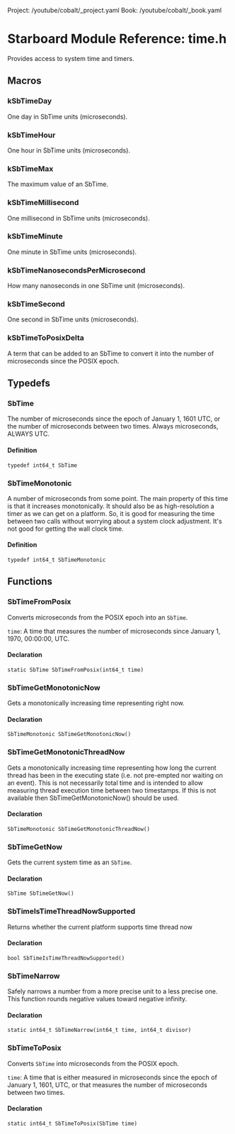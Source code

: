 Project: /youtube/cobalt/_project.yaml
Book: /youtube/cobalt/_book.yaml

# Starboard Module Reference: time.h

Provides access to system time and timers.

## Macros ##

### kSbTimeDay ###

One day in SbTime units (microseconds).

### kSbTimeHour ###

One hour in SbTime units (microseconds).

### kSbTimeMax ###

The maximum value of an SbTime.

### kSbTimeMillisecond ###

One millisecond in SbTime units (microseconds).

### kSbTimeMinute ###

One minute in SbTime units (microseconds).

### kSbTimeNanosecondsPerMicrosecond ###

How many nanoseconds in one SbTime unit (microseconds).

### kSbTimeSecond ###

One second in SbTime units (microseconds).

### kSbTimeToPosixDelta ###

A term that can be added to an SbTime to convert it into the number of
microseconds since the POSIX epoch.

## Typedefs ##

### SbTime ###

The number of microseconds since the epoch of January 1, 1601 UTC, or the number
of microseconds between two times. Always microseconds, ALWAYS UTC.

#### Definition ####

```
typedef int64_t SbTime
```

### SbTimeMonotonic ###

A number of microseconds from some point. The main property of this time is that
it increases monotonically. It should also be as high-resolution a timer as we
can get on a platform. So, it is good for measuring the time between two calls
without worrying about a system clock adjustment. It's not good for getting the
wall clock time.

#### Definition ####

```
typedef int64_t SbTimeMonotonic
```

## Functions ##

### SbTimeFromPosix ###

Converts microseconds from the POSIX epoch into an `SbTime`.

`time`: A time that measures the number of microseconds since January 1, 1970,
00:00:00, UTC.

#### Declaration ####

```
static SbTime SbTimeFromPosix(int64_t time)
```

### SbTimeGetMonotonicNow ###

Gets a monotonically increasing time representing right now.

#### Declaration ####

```
SbTimeMonotonic SbTimeGetMonotonicNow()
```

### SbTimeGetMonotonicThreadNow ###

Gets a monotonically increasing time representing how long the current thread
has been in the executing state (i.e. not pre-empted nor waiting on an event).
This is not necessarily total time and is intended to allow measuring thread
execution time between two timestamps. If this is not available then
SbTimeGetMonotonicNow() should be used.

#### Declaration ####

```
SbTimeMonotonic SbTimeGetMonotonicThreadNow()
```

### SbTimeGetNow ###

Gets the current system time as an `SbTime`.

#### Declaration ####

```
SbTime SbTimeGetNow()
```

### SbTimeIsTimeThreadNowSupported ###

Returns whether the current platform supports time thread now

#### Declaration ####

```
bool SbTimeIsTimeThreadNowSupported()
```

### SbTimeNarrow ###

Safely narrows a number from a more precise unit to a less precise one. This
function rounds negative values toward negative infinity.

#### Declaration ####

```
static int64_t SbTimeNarrow(int64_t time, int64_t divisor)
```

### SbTimeToPosix ###

Converts `SbTime` into microseconds from the POSIX epoch.

`time`: A time that is either measured in microseconds since the epoch of
January 1, 1601, UTC, or that measures the number of microseconds between two
times.

#### Declaration ####

```
static int64_t SbTimeToPosix(SbTime time)
```
